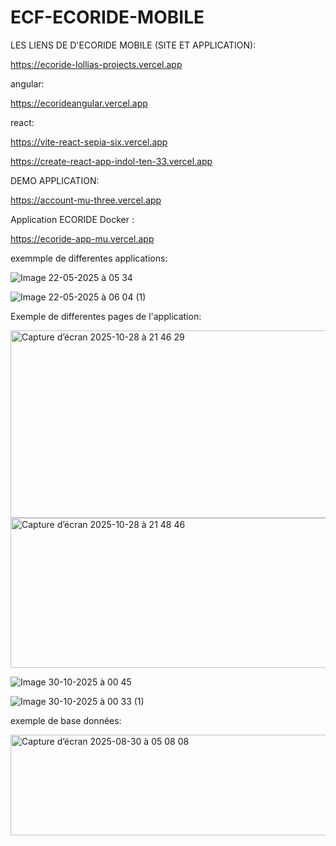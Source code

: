 # ECF-ECORIDE-MOBILE


LES LIENS DE D'ECORIDE MOBILE (SITE ET APPLICATION):



https://ecoride-lollias-projects.vercel.app


angular:

https://ecorideangular.vercel.app
 

react:

https://vite-react-sepia-six.vercel.app

https://create-react-app-indol-ten-33.vercel.app


DEMO APPLICATION:


https://account-mu-three.vercel.app


Application ECORIDE Docker :

https://ecoride-app-mu.vercel.app


exemmple de differentes applications:





![Image 22-05-2025 à 05 34](https://github.com/user-attachments/assets/737b715f-d0b2-4818-86aa-5a89d7acbb88)




![Image 22-05-2025 à 06 04 (1)](https://github.com/user-attachments/assets/c6ef463a-e80e-404d-a57f-29c2871dc459)

Exemple de differentes pages de l'application:



<img width="1316" height="300" alt="Capture d’écran 2025-10-28 à 21 46 29" src="https://github.com/user-attachments/assets/09510474-4c0d-4450-a833-1e98610dc040" />



<img width="1195" height="240" alt="Capture d’écran 2025-10-28 à 21 48 46" src="https://github.com/user-attachments/assets/acad8c0c-d360-4caf-87ed-5fb44469f346" />



![Image 30-10-2025 à 00 45](https://github.com/user-attachments/assets/cdaab41a-a4c7-496a-a57e-c0ee0c0d6a65)




![Image 30-10-2025 à 00 33 (1)](https://github.com/user-attachments/assets/ed2ab4bb-53b6-47c6-b38c-1a07ba224c7f)




exemple de base données:



<img width="807" height="161" alt="Capture d’écran 2025-08-30 à 05 08 08" src="https://github.com/user-attachments/assets/5cdca3f3-30aa-4daa-b921-8567eedb9561" />





